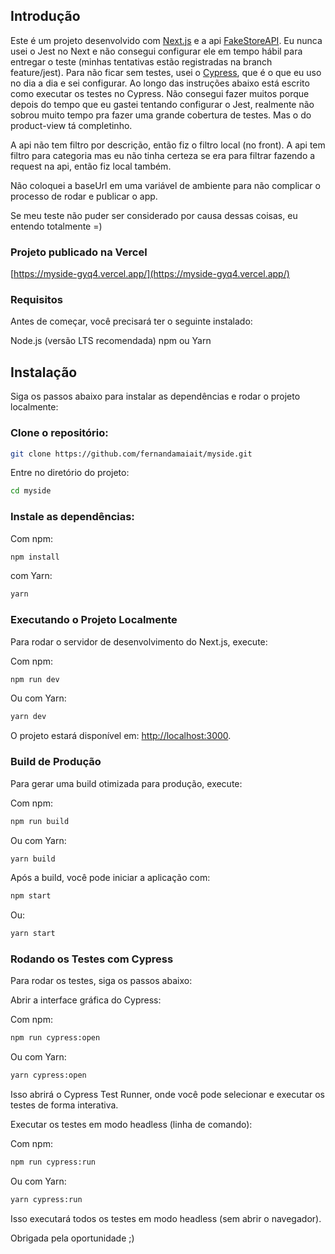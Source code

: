 ## Introdução

Este é um projeto desenvolvido com [Next.js](https://nextjs.org) e a api [FakeStoreAPI](https://fakestoreapi.in/).
Eu nunca usei o Jest no Next e não consegui configurar ele em tempo hábil para entregar o teste (minhas tentativas estão registradas na branch feature/jest).
Para não ficar sem testes, usei o [Cypress](www.cypress.io), que é o que eu uso no dia a dia e sei configurar.
Ao longo das instruções abaixo está escrito como executar os testes no Cypress.
Não consegui fazer muitos porque depois do tempo que eu gastei tentando configurar o Jest, realmente não sobrou muito tempo pra fazer uma grande cobertura de testes.
Mas o do product-view tá completinho.

A api não tem filtro por descrição, então fiz o filtro local (no front).
A api tem filtro para categoria mas eu não tinha certeza se era para filtrar fazendo a request na api, então fiz local também.

Não coloquei a baseUrl em uma variável de ambiente para não complicar o processo de rodar e publicar o app.

Se meu teste não puder ser considerado por causa dessas coisas, eu entendo totalmente =)

### Projeto publicado na Vercel

[https://myside-gyq4.vercel.app/](https://myside-gyq4.vercel.app/)

### Requisitos

Antes de começar, você precisará ter o seguinte instalado:

Node.js (versão LTS recomendada)
npm ou Yarn

## Instalação

Siga os passos abaixo para instalar as dependências e rodar o projeto localmente:

### Clone o repositório:

```bash
git clone https://github.com/fernandamaiait/myside.git
```

Entre no diretório do projeto:

```bash
cd myside
```

### Instale as dependências:

Com npm:

```bash
npm install
```

com Yarn:

```bash
yarn
```

### Executando o Projeto Localmente

Para rodar o servidor de desenvolvimento do Next.js, execute:

Com npm:

```bash
npm run dev
```

Ou com Yarn:

```bash
yarn dev
```

O projeto estará disponível em: [http://localhost:3000](http://localhost:3000).

### Build de Produção

Para gerar uma build otimizada para produção, execute:

Com npm:

```bash
npm run build
```

Ou com Yarn:

```bash
yarn build
```

Após a build, você pode iniciar a aplicação com:

```bash
npm start
```

Ou:

```bash
yarn start
```

### Rodando os Testes com Cypress

Para rodar os testes, siga os passos abaixo:

Abrir a interface gráfica do Cypress:

Com npm:

```bash
npm run cypress:open
```

Ou com Yarn:

```bash
yarn cypress:open
```

Isso abrirá o Cypress Test Runner, onde você pode selecionar e executar os testes de forma interativa.

Executar os testes em modo headless (linha de comando):

Com npm:

```bash
npm run cypress:run
```

Ou com Yarn:

```bash
yarn cypress:run
```

Isso executará todos os testes em modo headless (sem abrir o navegador).

Obrigada pela oportunidade ;)
